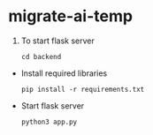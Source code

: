 # migrate-ai-temp
1. To start flask server

    `cd backend`
- Install required libraries

    `pip install -r requirements.txt`

- Start flask server

    `python3 app.py`